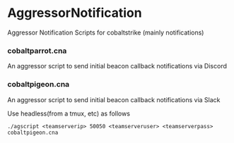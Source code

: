 # AggressorNotification

Aggressor Notification Scripts for cobaltstrike (mainly notifications)

### cobaltparrot.cna
An aggressor script to send initial beacon callback notifications via Discord

### cobaltpigeon.cna
An aggressor script to send initial beacon callback notifications via Slack

Use headless(from a tmux, etc) as follows
```
./agscript <teamserverip> 50050 <teamserveruser> <teamserverpass> cobaltpigeon.cna
```
